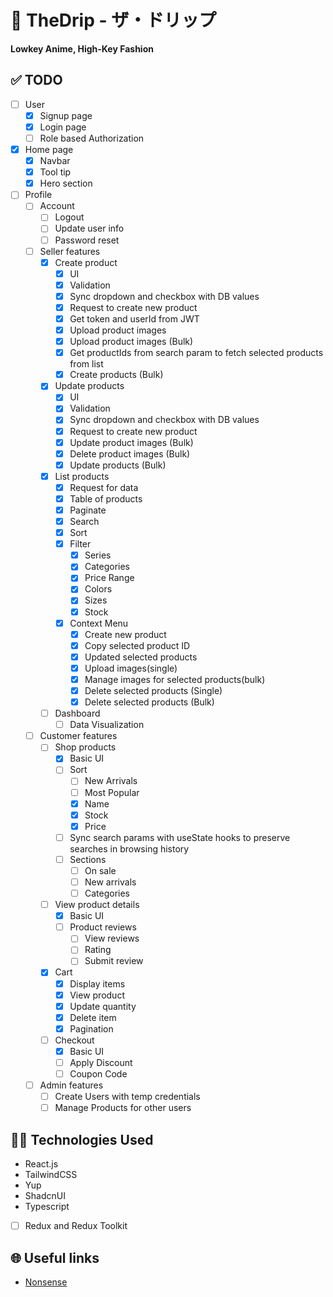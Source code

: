 # 🎩 TheDrip - ザ・ドリップ
**Lowkey Anime, High-Key Fashion**

## ✅ TODO
- [ ] User
    - [x] Signup page
    - [x] Login page
    - [ ] Role based Authorization
- [x] Home page
    - [x] Navbar
    - [x] Tool tip
    - [x] Hero section
- [ ] Profile
    - [ ] Account
        - [ ] Logout
        - [ ] Update user info
        - [ ] Password reset
    - [ ] Seller features
        - [x] Create product
            - [x] UI
            - [x] Validation
            - [x] Sync dropdown and checkbox with DB values
            - [x] Request to create new product
            - [x] Get token and userId from JWT
            - [x] Upload product images
            - [x] Upload product images (Bulk)
            - [x] Get productIds from search param to fetch selected products from list
            - [x] Create products (Bulk)
        - [x] Update products
            - [x] UI
            - [x] Validation
            - [x] Sync dropdown and checkbox with DB values
            - [x] Request to create new product
            - [x] Update product images (Bulk)
            - [x] Delete product images (Bulk)
            - [x] Update products (Bulk)
        - [x] List products
            - [x] Request for data
            - [x] Table of products
            - [x] Paginate
            - [x] Search
            - [x] Sort
            - [x] Filter
                - [x] Series
                - [x] Categories
                - [x] Price Range
                - [x] Colors
                - [x] Sizes
                - [x] Stock
            - [x] Context Menu
                - [x] Create new product
                - [x] Copy selected product ID
                - [x] Updated selected products
                - [x] Upload images(single)
                - [x] Manage images for selected products(bulk)
                - [x] Delete selected products (Single)
                - [x] Delete selected products (Bulk)
        - [ ] Dashboard
            - [ ] Data Visualization
    - [ ] Customer features
        - [ ] Shop products
            - [x] Basic UI
            - [ ] Sort
                - [ ] New Arrivals
                - [ ] Most Popular
                - [x] Name
                - [x] Stock
                - [x] Price
            - [ ] Sync search params with useState hooks to preserve searches in browsing history
            - [ ] Sections
                - [ ] On sale
                - [ ] New arrivals
                - [ ] Categories
        - [ ] View product details
            - [x] Basic UI
            - [ ] Product reviews
                - [ ] View reviews
                - [ ] Rating
                - [ ] Submit review
        - [x] Cart
            - [x] Display items
            - [x] View product
            - [x] Update quantity
            - [x] Delete item
            - [x] Pagination
        - [ ] Checkout
            - [x] Basic UI
            - [ ] Apply Discount
            - [ ] Coupon Code
    - [ ] Admin features
        - [ ] Create Users with temp credentials
        - [ ] Manage Products for other users

## 🧑‍💻 Technologies Used
- React.js
- TailwindCSS
- Yup
- ShadcnUI
- Typescript
- [ ] Redux and Redux Toolkit

## 🌐 Useful links
- [Nonsense](https://nonsense.jp/)

